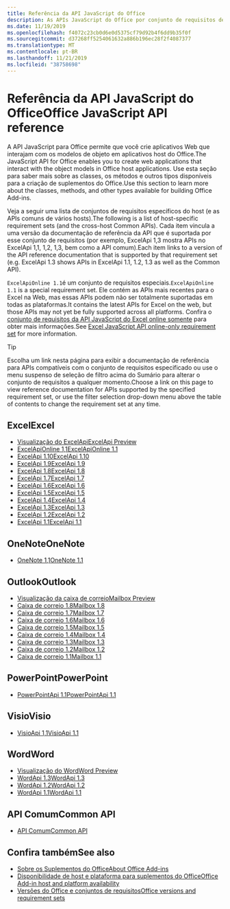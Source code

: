 ```yaml
---
title: Referência da API JavaScript do Office
description: As APIs JavaScript do Office por conjunto de requisitos de host
ms.date: 11/19/2019
ms.openlocfilehash: f4072c23cb0d6e0d5375cf79d92b4f6dd9b35f0f
ms.sourcegitcommit: d37268ff5254061632a886b196ec28f2f4087377
ms.translationtype: MT
ms.contentlocale: pt-BR
ms.lasthandoff: 11/21/2019
ms.locfileid: "38758698"
---
```

# <a name="office-javascript-api-reference"></a><span data-ttu-id="e2d02-103">Referência da API JavaScript do Office</span><span class="sxs-lookup"><span data-stu-id="e2d02-103">Office JavaScript API reference</span></span>

<span data-ttu-id="e2d02-104">A API JavaScript para Office permite que você crie aplicativos Web que interajam com os modelos de objeto em aplicativos host do Office.</span><span class="sxs-lookup"><span data-stu-id="e2d02-104">The JavaScript API for Office enables you to create web applications that interact with the object models in Office host applications.</span></span> <span data-ttu-id="e2d02-105">Use esta seção para saber mais sobre as classes, os métodos e outros tipos disponíveis para a criação de suplementos do Office.</span><span class="sxs-lookup"><span data-stu-id="e2d02-105">Use this section to learn more about the classes, methods, and other types available for building Office Add-ins.</span></span>

<span data-ttu-id="e2d02-106">Veja a seguir uma lista de conjuntos de requisitos específicos do host (e as APIs comuns de vários hosts).</span><span class="sxs-lookup"><span data-stu-id="e2d02-106">The following is a list of host-specific requirement sets (and the cross-host Common APIs).</span></span> <span data-ttu-id="e2d02-107">Cada item vincula a uma versão da documentação de referência da API que é suportada por esse conjunto de requisitos (por exemplo, ExcelApi 1,3 mostra APIs no ExcelApi 1,1, 1,2, 1,3, bem como a API comum).</span><span class="sxs-lookup"><span data-stu-id="e2d02-107">Each item links to a version of the API reference documentation that is supported by that requirement set (e.g. ExcelApi 1.3 shows APIs in ExcelApi 1.1, 1.2, 1.3 as well as the Common API).</span></span>

<span data-ttu-id="e2d02-108">`ExcelApiOnline 1.1`é um conjunto de requisitos especiais.</span><span class="sxs-lookup"><span data-stu-id="e2d02-108">`ExcelApiOnline 1.1` is a special requirement set.</span></span> <span data-ttu-id="e2d02-109">Ele contém as APIs mais recentes para o Excel na Web, mas essas APIs podem não ser totalmente suportadas em todas as plataformas.</span><span class="sxs-lookup"><span data-stu-id="e2d02-109">It contains the latest APIs for Excel on the web, but those APIs may not yet be fully supported across all platforms.</span></span> <span data-ttu-id="e2d02-110">Confira o [conjunto de requisitos da API JavaScript do Excel online somente](/office/dev/add-ins/reference/requirement-sets/excel-api-online-requirement-set) para obter mais informações.</span><span class="sxs-lookup"><span data-stu-id="e2d02-110">See [Excel JavaScript API online-only requirement set](/office/dev/add-ins/reference/requirement-sets/excel-api-online-requirement-set) for more information.</span></span>

> [!TIP]
> <span data-ttu-id="e2d02-111">Escolha um link nesta página para exibir a documentação de referência para APIs compatíveis com o conjunto de requisitos especificado ou use o menu suspenso de seleção de filtro acima do Sumário para alterar o conjunto de requisitos a qualquer momento.</span><span class="sxs-lookup"><span data-stu-id="e2d02-111">Choose a link on this page to view reference documentation for APIs supported by the specified requirement set, or use the filter selection drop-down menu above the table of contents to change the requirement set at any time.</span></span>

## <a name="excel"></a><span data-ttu-id="e2d02-112">Excel</span><span class="sxs-lookup"><span data-stu-id="e2d02-112">Excel</span></span>

- [<span data-ttu-id="e2d02-113">Visualização do ExcelApi</span><span class="sxs-lookup"><span data-stu-id="e2d02-113">ExcelApi Preview</span></span>](/javascript/api/excel?view=excel-js-preview)
- [<span data-ttu-id="e2d02-114">ExcelApiOnline 1,1</span><span class="sxs-lookup"><span data-stu-id="e2d02-114">ExcelApiOnline 1.1</span></span>](/javascript/api/excel?view=excel-js-online)
- [<span data-ttu-id="e2d02-115">ExcelApi 1.10</span><span class="sxs-lookup"><span data-stu-id="e2d02-115">ExcelApi 1.10</span></span>](/javascript/api/excel?view=excel-js-1.10)
- [<span data-ttu-id="e2d02-116">ExcelApi 1.9</span><span class="sxs-lookup"><span data-stu-id="e2d02-116">ExcelApi 1.9</span></span>](/javascript/api/excel?view=excel-js-1.9)
- [<span data-ttu-id="e2d02-117">ExcelApi 1.8</span><span class="sxs-lookup"><span data-stu-id="e2d02-117">ExcelApi 1.8</span></span>](/javascript/api/excel?view=excel-js-1.8)
- [<span data-ttu-id="e2d02-118">ExcelApi 1.7</span><span class="sxs-lookup"><span data-stu-id="e2d02-118">ExcelApi 1.7</span></span>](/javascript/api/excel?view=excel-js-1.7)
- [<span data-ttu-id="e2d02-119">ExcelApi 1.6</span><span class="sxs-lookup"><span data-stu-id="e2d02-119">ExcelApi 1.6</span></span>](/javascript/api/excel?view=excel-js-1.6)
- [<span data-ttu-id="e2d02-120">ExcelApi 1.5</span><span class="sxs-lookup"><span data-stu-id="e2d02-120">ExcelApi 1.5</span></span>](/javascript/api/excel?view=excel-js-1.5)
- [<span data-ttu-id="e2d02-121">ExcelApi 1.4</span><span class="sxs-lookup"><span data-stu-id="e2d02-121">ExcelApi 1.4</span></span>](/javascript/api/excel?view=excel-js-1.4)
- [<span data-ttu-id="e2d02-122">ExcelApi 1.3</span><span class="sxs-lookup"><span data-stu-id="e2d02-122">ExcelApi 1.3</span></span>](/javascript/api/excel?view=excel-js-1.3)
- [<span data-ttu-id="e2d02-123">ExcelApi 1.2</span><span class="sxs-lookup"><span data-stu-id="e2d02-123">ExcelApi 1.2</span></span>](/javascript/api/excel?view=excel-js-1.2)
- [<span data-ttu-id="e2d02-124">ExcelApi 1.1</span><span class="sxs-lookup"><span data-stu-id="e2d02-124">ExcelApi 1.1</span></span>](/javascript/api/excel?view=excel-js-1.1)

## <a name="onenote"></a><span data-ttu-id="e2d02-125">OneNote</span><span class="sxs-lookup"><span data-stu-id="e2d02-125">OneNote</span></span>

- [<span data-ttu-id="e2d02-126">OneNote 1,1</span><span class="sxs-lookup"><span data-stu-id="e2d02-126">OneNote 1.1</span></span>](/javascript/api/onenote?view=onenote-js-1.1)

## <a name="outlook"></a><span data-ttu-id="e2d02-127">Outlook</span><span class="sxs-lookup"><span data-stu-id="e2d02-127">Outlook</span></span>

- [<span data-ttu-id="e2d02-128">Visualização da caixa de correio</span><span class="sxs-lookup"><span data-stu-id="e2d02-128">Mailbox Preview</span></span>](/javascript/api/outlook?view=outlook-js-preview)
- [<span data-ttu-id="e2d02-129">Caixa de correio 1.8</span><span class="sxs-lookup"><span data-stu-id="e2d02-129">Mailbox 1.8</span></span>](/javascript/api/outlook?view=outlook-js-1.8)
- [<span data-ttu-id="e2d02-130">Caixa de correio 1.7</span><span class="sxs-lookup"><span data-stu-id="e2d02-130">Mailbox 1.7</span></span>](/javascript/api/outlook?view=outlook-js-1.7)
- [<span data-ttu-id="e2d02-131">Caixa de correio 1.6</span><span class="sxs-lookup"><span data-stu-id="e2d02-131">Mailbox 1.6</span></span>](/javascript/api/outlook?view=outlook-js-1.6)
- [<span data-ttu-id="e2d02-132">Caixa de correio 1.5</span><span class="sxs-lookup"><span data-stu-id="e2d02-132">Mailbox 1.5</span></span>](/javascript/api/outlook?view=outlook-js-1.5)
- [<span data-ttu-id="e2d02-133"> Caixa de correio 1.4</span><span class="sxs-lookup"><span data-stu-id="e2d02-133">Mailbox 1.4</span></span>](/javascript/api/outlook?view=outlook-js-1.4)
- [<span data-ttu-id="e2d02-134"> Caixa de correio 1.3</span><span class="sxs-lookup"><span data-stu-id="e2d02-134">Mailbox 1.3</span></span>](/javascript/api/outlook?view=outlook-js-1.3)
- [<span data-ttu-id="e2d02-135">Caixa de correio 1.2</span><span class="sxs-lookup"><span data-stu-id="e2d02-135">Mailbox 1.2</span></span>](/javascript/api/outlook?view=outlook-js-1.2)
- [<span data-ttu-id="e2d02-136"> Caixa de correio 1.1</span><span class="sxs-lookup"><span data-stu-id="e2d02-136">Mailbox 1.1</span></span>](/javascript/api/outlook?view=outlook-js-1.1)

## <a name="powerpoint"></a><span data-ttu-id="e2d02-137">PowerPoint</span><span class="sxs-lookup"><span data-stu-id="e2d02-137">PowerPoint</span></span>

- [<span data-ttu-id="e2d02-138">PowerPointApi 1.1</span><span class="sxs-lookup"><span data-stu-id="e2d02-138">PowerPointApi 1.1</span></span>](/javascript/api/powerpoint?view=powerpoint-js-1.1)

## <a name="visio"></a><span data-ttu-id="e2d02-139">Visio</span><span class="sxs-lookup"><span data-stu-id="e2d02-139">Visio</span></span>

- [<span data-ttu-id="e2d02-140">VisioApi 1,1</span><span class="sxs-lookup"><span data-stu-id="e2d02-140">VisioApi 1.1</span></span>](/javascript/api/visio?view=visio-js-1.1)

## <a name="word"></a><span data-ttu-id="e2d02-141">Word</span><span class="sxs-lookup"><span data-stu-id="e2d02-141">Word</span></span>

- [<span data-ttu-id="e2d02-142">Visualização do Word</span><span class="sxs-lookup"><span data-stu-id="e2d02-142">Word Preview</span></span>](/javascript/api/word?view=word-js-preview)
- [<span data-ttu-id="e2d02-143">WordApi 1.3</span><span class="sxs-lookup"><span data-stu-id="e2d02-143">WordApi 1.3</span></span>](/javascript/api/word?view=word-js-1.3)
- [<span data-ttu-id="e2d02-144">WordApi 1.2</span><span class="sxs-lookup"><span data-stu-id="e2d02-144">WordApi 1.2</span></span>](/javascript/api/word?view=word-js-1.2)
- [<span data-ttu-id="e2d02-145">WordApi 1.1</span><span class="sxs-lookup"><span data-stu-id="e2d02-145">WordApi 1.1</span></span>](/javascript/api/word?view=word-js-1.1)

## <a name="common-api"></a><span data-ttu-id="e2d02-146">API Comum</span><span class="sxs-lookup"><span data-stu-id="e2d02-146">Common API</span></span>

- [<span data-ttu-id="e2d02-147">API Comum</span><span class="sxs-lookup"><span data-stu-id="e2d02-147">Common API</span></span>](/javascript/api/office?view=common-js)

## <a name="see-also"></a><span data-ttu-id="e2d02-148">Confira também</span><span class="sxs-lookup"><span data-stu-id="e2d02-148">See also</span></span>

- [<span data-ttu-id="e2d02-149">Sobre os Suplementos do Office</span><span class="sxs-lookup"><span data-stu-id="e2d02-149">About Office Add-ins</span></span>](/office/dev/add-ins/overview)
- [<span data-ttu-id="e2d02-150">Disponibilidade de host e plataforma para suplementos do Office</span><span class="sxs-lookup"><span data-stu-id="e2d02-150">Office Add-in host and platform availability</span></span>](/office/dev/add-ins/overview/office-add-in-availability)
- [<span data-ttu-id="e2d02-151">Versões do Office e conjuntos de requisitos</span><span class="sxs-lookup"><span data-stu-id="e2d02-151">Office versions and requirement sets</span></span>](/office/dev/add-ins/develop/office-versions-and-requirement-sets)
